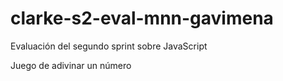 # clarke-s2-eval-mnn-gavimena

Evaluación del segundo sprint sobre JavaScript

Juego de adivinar un número

